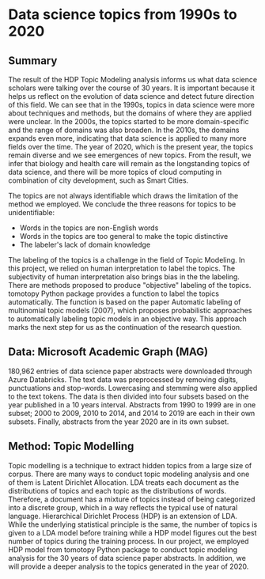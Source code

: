 # Data science topics from 1990s to 2020

## Summary

The result of the HDP Topic Modeling analysis informs us what data science scholars were talking over the course of 30 years. It is important because it helps us reflect on the evolution of data science and detect future direction of this field. We can see that in the 1990s, topics in data science were more about techniques and methods, but the domains of where they are applied were unclear. In the 2000s, the topics started to be more domain-specific and the range of domains was also broaden. In the 2010s, the domains expands even more, indicating that data science is applied to many more fields over the time. The year of 2020, which is the present year, the topics remain diverse and we see emergences of new topics. From the result, we infer that biology and health care will remain as the longstanding topics of data science, and there will be more topics of cloud computing in combination of city development, such as Smart Cities.

The topics are not always identifiable which draws the limitation of the method we employed. We conclude the three reasons for topics to be unidentifiable:

   * Words in the topics are non-English words
   * Words in the topics are too general to make the topic distinctive
   * The labeler's lack of domain knowledge

The labeling of the topics is a challenge in the field of Topic Modeling. In this project, we relied on human interpretation to label the topics. The subjectivity of human interpretation also brings bias in the the labeling. There are methods proposed to produce "objective" labeling of the topics. tomotopy Python package provides a function to label the topics automatically. The function is based on the paper Automatic labeling of multinomial topic models (2007), which proposes probabilistic approaches to automatically labeling topic models in an objective way. This approach marks the next step for us as the continuation of the research question.

## Data: Microsoft Academic Graph (MAG)
180,962 entries of data science paper abstracts were downloaded through Azure Databricks. The text data was preprocessed by removing digits, punctuations and stop-words. Lowercasing and stemming were also applied to the text tokens. The data is then divided into four subsets based on the year published in a 10 years interval. Abstracts from 1990 to 1999 are in one subset; 2000 to 2009, 2010 to 2014, and 2014 to 2019 are each in their own subsets. Finally, abstracts from the year 2020 are in its own subset. 

## Method: Topic Modelling
Topic modelling is a technique to extract hidden topics from a large size of corpus. There are many ways to conduct topic modeling analysis and one of them is Latent Dirichlet Allocation. LDA treats each document as the distributions of topics and each topic as the distributions of words. Therefore, a document has a mixture of topics instead of being categorized into a discrete group, which in a way reflects the typical use of natural language. Hierarchical Dirichlet Process (HDP) is an extension of LDA. While the underlying statistical principle is the same, the number of topics is given to a LDA model before training while a HDP model figures out the best number of topics during the training process. In our project, we employed HDP model from tomotopy Python package to conduct topic modeling analysis for the 30 years of data science paper abstracts. In addition, we will provide a deeper analysis to the topics generated in the year of 2020.
